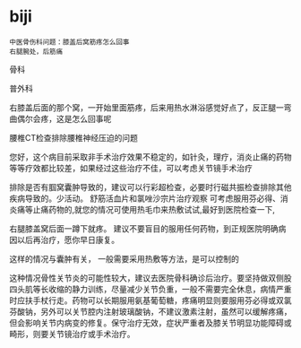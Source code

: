 # biji


```
中医骨伤科问题：膝盖后窝筋疼怎么回事
右腿腕处，后筋痛
```

骨科

普外科



右膝盖后面的那个窝，一开始里面筋疼，后来用热水淋浴感觉好点了，反正腿一弯曲偶尔会疼，这是怎么回事呢

腰椎CT检查排除腰椎神经压迫的问题

您好，这个病目前采取非手术治疗效果不稳定的，如针灸，理疗，消炎止痛的药物等等疗效都比较差，如果经过这些治疗不佳，可以考虑关节镜手术治疗


排除是否有腘窝囊肿导致的，建议可以行彩超检查，必要时行磁共振检查排除其他疾病导致的。少活动。
舒筋活血片和氯唑沙宗片治疗观察
可考虑服用芬必得、消炎痛等止痛药物的,就您的情况可使用热毛巾来热敷试试,最好到医院检查一下,

右腿膝盖窝后面一蹲下就疼。 建议不要盲目的服用任何药物，到正规医院明确病因以后再治疗，愿你早日康复。

这样的情况与囊肿有关， 一般需要采用热敷等方法，是可以控制的

这种情况骨性关节炎的可能性较大，建议去医院骨科确诊后治疗。要坚持做双侧股四头肌等长收缩的静力训练，尽量减少关节负重，一般不需要完全休息，病情严重时应扶手杖行走。药物可以长期服用氨基葡萄糖，疼痛明显则要服用芬必得或双氯芬酸钠，另外可以关节腔内注射玻璃酸钠，不建议激素注射，虽然可以缓解疼痛，但会影响关节内病变的修复。保守治疗无效，症状严重者及膝关节明显功能障碍或畸形，则要关节镜治疗或手术治疗。




